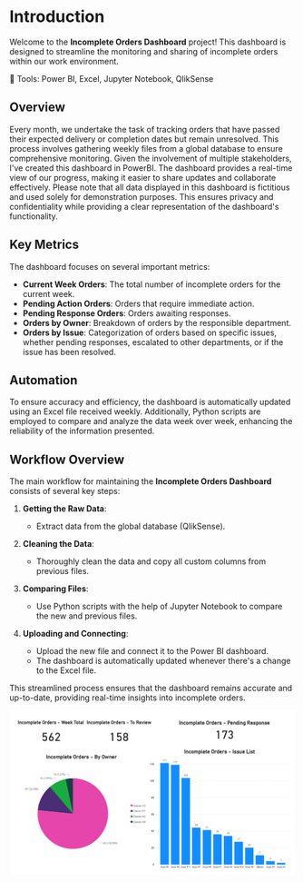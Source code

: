 # Introduction

Welcome to the **Incomplete Orders Dashboard** project! This dashboard is designed to streamline the monitoring and sharing of incomplete orders within our work environment. 

🔧 Tools: Power BI, Excel, Jupyter Notebook, QlikSense
## Overview

Every month, we undertake the task of tracking orders that have passed their expected delivery or completion dates but remain unresolved. This process involves gathering weekly files from a global database to ensure comprehensive monitoring. Given the involvement of multiple stakeholders, I've created this dashboard in PowerBI. The dashboard provides a real-time view of our progress, making it easier to share updates and collaborate effectively.
Please note that all data displayed in this dashboard is fictitious and used solely for demonstration purposes. This ensures privacy and confidentiality while providing a clear representation of the dashboard's functionality.

## Key Metrics

The dashboard focuses on several important metrics:
- **Current Week Orders**: The total number of incomplete orders for the current week.
- **Pending Action Orders**: Orders that require immediate action.
- **Pending Response Orders**: Orders awaiting responses.
- **Orders by Owner**: Breakdown of orders by the responsible department.
- **Orders by Issue**: Categorization of orders based on specific issues, whether pending responses, escalated to other departments, or if the issue has been resolved.

## Automation

To ensure accuracy and efficiency, the dashboard is automatically updated using an Excel file received weekly. Additionally, Python scripts are employed to compare and analyze the data week over week, enhancing the reliability of the information presented. 

## Workflow Overview

The main workflow for maintaining the **Incomplete Orders Dashboard** consists of several key steps:

1. **Getting the Raw Data**:
   - Extract data from the global database (QlikSense).

2. **Cleaning the Data**:
   - Thoroughly clean the data and copy all custom columns from previous files.

3. **Comparing Files**:
   - Use Python scripts with the help of Jupyter Notebook to compare the new and previous files.

4. **Uploading and Connecting**:
   - Upload the new file and connect it to the Power BI dashboard.
   - The dashboard is automatically updated whenever there's a change to the Excel file.

This streamlined process ensures that the dashboard remains accurate and up-to-date, providing real-time insights into incomplete orders.

![Dashboard Image](https://github.com/hugobaiao/incomplete-orders-dashboard/blob/main/incomplete_orders.png)
